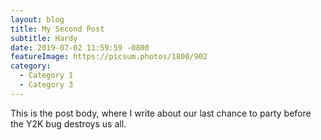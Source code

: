```yaml
---
layout: blog
title: My Second Post
subtitle: Hardy
date: 2019-07-02 11:59:59 -0800
featureImage: https://picsum.photos/1800/902
category:
  - Category 1
  - Category 3
---
```

This is the post body, where I write about our last chance to party before the Y2K bug destroys us all.

